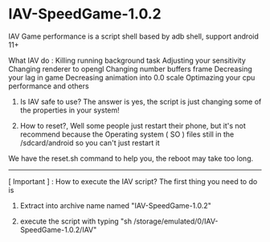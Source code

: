 # IAV-SpeedGame-1.0.2
IAV Game performance is a script shell based by adb shell, support android 11+

What IAV do :
Killing running background task
Adjusting your sensitivity
Changing renderer to opengl
Changing number buffers frame
Decreasing your lag in game
Decreasing animation into 0.0 scale
Optimazing your cpu performance 
and others

1. Is IAV safe to use? The answer is yes, the script is just changing some of the properties in your system!

2. How to reset?, Well some people just restart their phone, but it's not recommend because the Operating system ( SO ) files still in the /sdcard/android so you can't just restart it

We have the reset.sh command to help you, the reboot may take too long.

-----------------------------
[ Important ] : How to execute the IAV script? The first thing you need to do is

1) Extract into archive name named "IAV-SpeedGame-1.0.2"

2) execute the script with typing "sh /storage/emulated/0/IAV-SpeedGame-1.0.2/IAV"
